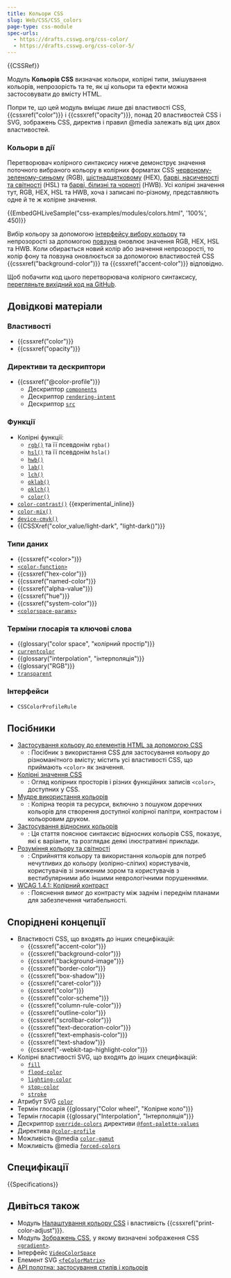```yaml
---
title: Кольори CSS
slug: Web/CSS/CSS_colors
page-type: css-module
spec-urls:
  - https://drafts.csswg.org/css-color/
  - https://drafts.csswg.org/css-color-5/
---
```


{{CSSRef}}

Модуль **Кольорів CSS** визначає кольори, колірні типи, змішування кольорів, непрозорість та те, як ці кольори та ефекти можна застосовувати до вмісту HTML.

Попри те, що цей модуль вміщає лише дві властивості CSS, {{cssxref("color")}} і {{cssxref("opacity")}}, понад 20 властивостей CSS і SVG, зображень CSS, директив і правил @media залежать від цих двох властивостей.

### Кольори в дії

Перетворювач колірного синтаксису нижче демонструє значення поточного вибраного кольору в колірних форматах CSS [червоному-зеленому-синьому](/uk/docs/Web/CSS/color_value/rgb) (RGB), [шістнадцятковому](/uk/docs/Web/CSS/hex-color) (HEX), [барві, насиченості та світності](/uk/docs/Web/CSS/color_value/hsl) (HSL) та [барві, білизні та чорноті](/uk/docs/Web/CSS/color_value/hwb) (HWB). Усі колірні значення тут, RGB, HEX, HSL та HWB, хоча і записані по-різному, представляють одне й те ж колірне значення.

{{EmbedGHLiveSample("css-examples/modules/colors.html", '100%', 450)}}

Вибір кольору за допомогою [інтерфейсу вибору кольору](/uk/docs/Web/HTML/Element/input/color) та непрозорості за допомогою [повзуна](/uk/docs/Web/HTML/Element/input/range) оновлює значення RGB, HEX, HSL та HWB. Коли обирається новий колір або значення непрозорості, то колір фону та повзуна оновлюється за допомогою властивостей CSS {{cssxref("background-color")}} та {{cssxref("accent-color")}} відповідно.

Щоб побачити код цього перетворювача колірного синтаксису, [перегляньте вихідний код на GitHub](https://github.com/webdoky/css-examples/blob/main/modules/colors.html).

## Довідкові матеріали

### Властивості

- {{cssxref("color")}}
- {{cssxref("opacity")}}

### Директиви та дескриптори

- {{cssxref("@color-profile")}}
  - Дескриптор [`components`](/uk/docs/Web/CSS/@color-profile#deskryptory)
  - Дескриптор [`rendering-intent`](/uk/docs/Web/CSS/@color-profile#deskryptory)
  - Дескриптор [`src`](/uk/docs/Web/CSS/@color-profile#deskryptory)

### Функції

- Колірні функції:
  - [`rgb()`](/uk/docs/Web/CSS/color_value/rgb) та її псевдонім `rgba()`
  - [`hsl()`](/uk/docs/Web/CSS/color_value/hsl) та її псевдонім `hsla()`
  - [`hwb()`](/uk/docs/Web/CSS/color_value/hwb)
  - [`lab()`](/uk/docs/Web/CSS/color_value/lab)
  - [`lch()`](/uk/docs/Web/CSS/color_value/lch)
  - [`oklab()`](/uk/docs/Web/CSS/color_value/oklab)
  - [`oklch()`](/uk/docs/Web/CSS/color_value/oklch)
  - [`color()`](/uk/docs/Web/CSS/color_value/color)
- [`color-contrast()`](/uk/docs/Web/CSS/color_value/color-contrast) {{experimental_inline}}
- [`color-mix()`](/uk/docs/Web/CSS/color_value/color-mix)
- [`device-cmyk()`](/uk/docs/Web/CSS/color_value/device-cmyk)
- {{CSSXref("color_value/light-dark", "light-dark()")}}

### Типи даних

- {{cssxref("&lt;color&gt;")}}
- [`<color-function>`](#funktsii)
- {{cssxref("hex-color")}}
- {{cssxref("named-color")}}
- {{cssxref("alpha-value")}}
- {{cssxref("hue")}}
- {{cssxref("system-color")}}
- [`<colorspace-params>`](/uk/docs/Web/CSS/color_value/color#vykorystannia-napered-vyzhachenykh-kolirnykh-prostoriv-vkupi-z-color)

### Терміни глосарія та ключові слова

- {{glossary("color space", "колірний простір")}}
- [`currentcolor`](/uk/docs/Web/CSS/color_value#kliuchove-slovo-currentcolor)
- {{glossary("interpolation", "інтерполяція")}}
- {{glossary("RGB")}}
- [`transparent`](/uk/docs/Web/CSS/named-color#transparent)

### Інтерфейси

- `CSSColorProfileRule`

## Посібники

- [Застосування кольору до елементів HTML за допомогою CSS](/uk/docs/Web/CSS/CSS_colors/Applying_color)
  - : Посібник з використання CSS для застосування кольору до різноманітного вмісту; містить усі властивості CSS, що приймають `<color>` як значення.
- [Колірні значення CSS](/uk/docs/Web/CSS/CSS_colors/Color_values)
  - : Огляд колірних просторів і різних функційних записів `<color>`, доступних у CSS.
- [Мудре використання кольорів](/uk/docs/Web/CSS/CSS_colors/Using_color_wisely)
  - : Колірна теорія та ресурси, включно з пошуком доречних кольорів для створення доступної колірної палітри, контрастом і кольоровим друком.
- [Застосування відносних кольорів](/uk/docs/Web/CSS/CSS_colors/Relative_colors)
  - : Ця стаття пояснює синтаксис відносних кольорів CSS, показує, які є варіанти, та розглядає деякі ілюстративні приклади.
- [Розуміння кольору та світності](/uk/docs/Web/Accessibility/Understanding_Colors_and_Luminance)
  - : Сприйняття кольору та використання кольорів для потреб нечутливих до кольору (колірно-сліпих) користувачів, користувачів зі зниженим зором та користувачів з вестибулярними або іншими неврологічними порушеннями.
- [WCAG 1.4.1: Колірний контраст](/uk/docs/Web/Accessibility/Understanding_WCAG/Perceivable/Color_contrast)
  - : Пояснення вимог до контрасту між заднім і переднім планами для забезпечення читабельності.

## Споріднені концепції

- Властивості CSS, що входять до інших специфікацій:
  - {{cssxref("accent-color")}}
  - {{cssxref("background-color")}}
  - {{cssxref("background-image")}}
  - {{cssxref("border-color")}}
  - {{cssxref("box-shadow")}}
  - {{cssxref("caret-color")}}
  - {{cssxref("color")}}
  - {{cssxref("color-scheme")}}
  - {{cssxref("column-rule-color")}}
  - {{cssxref("outline-color")}}
  - {{cssxref("scrollbar-color")}}
  - {{cssxref("text-decoration-color")}}
  - {{cssxref("text-emphasis-color")}}
  - {{cssxref("text-shadow")}}
  - {{cssxref("-webkit-tap-highlight-color")}}
- Колірні властивості SVG, що входять до інших специфікацій:
  - [`fill`](/uk/docs/Web/SVG/Attribute/fill)
  - [`flood-color`](/uk/docs/Web/SVG/Attribute/flood-color)
  - [`lighting-color`](/uk/docs/Web/SVG/Attribute/lighting-color)
  - [`stop-color`](/uk/docs/Web/SVG/Attribute/stop-color)
  - [`stroke`](/uk/docs/Web/SVG/Attribute/stroke)
- Атрибут SVG [`color`](/uk/docs/Web/SVG/Attribute/color)
- Термін глосарія {{glossary("Color wheel", "Колірне коло")}}
- Термін глосарія {{glossary("Interpolation", "Інтерполяція")}}
- Дескриптор [`override-colors`](/uk/docs/Web/CSS/@font-palette-values/override-colors) директиви [`@font-palette-values`](/uk/docs/Web/CSS/@font-palette-values)
- Директива [`@color-profile`](/uk/docs/Web/CSS/@color-profile)
- Можливість @media [`color-gamut`](/uk/docs/Web/CSS/@media/color-gamut)
- Можливість @media [`forced-colors`](/uk/docs/Web/CSS/@media/forced-colors)

## Специфікації

{{Specifications}}

## Дивіться також

- Модуль [Налаштування кольору CSS](/uk/docs/Web/CSS/CSS_color_adjustment) і властивість {{cssxref("print-color-adjust")}}.
- Модуль [Зображень CSS](/uk/docs/Web/CSS/CSS_images), у якому визначені зображення CSS [`<gradient>`](/uk/docs/Web/CSS/gradient).
- Інтерфейс [`VideoColorSpace`](/uk/docs/Web/API/VideoColorSpace)
- Елемент SVG [`<feColorMatrix>`](/uk/docs/Web/SVG/Element/feColorMatrix)
- [API полотна: застосування стилів і кольорів](/uk/docs/Web/API/Canvas_API/Tutorial/Applying_styles_and_colors#kolory)
